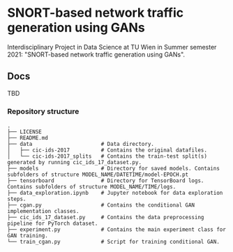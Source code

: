 # SNORT-based network traffic generation using GANs
Interdisciplinary Project in Data Science at TU Wien in Summer semester 2021: "SNORT-based network traffic generation using GANs".

## Docs
TBD

### Repository structure

```
.
├── LICENSE
├── README.md
├── data                      # Data directory.
│   ├── cic-ids-2017          # Contains the original datafiles.
│   └── cic-ids-2017_splits   # Contains the train-test split(s) generated by running cic_ids_17_dataset.py.
├── models                    # Directory for saved models. Contains subfolders of structure MODEL_NAME/DATETIME/model-EPOCH.pt
├── tensorboard               # Directory for TensorBoard logs. Contains subfolders of structure MODEL_NAME/TIME/logs.
├── data_exploration.ipynb    # Jupyter notebook for data exploration steps.
├── cgan.py                   # Contains the conditional GAN implementation classes. 
├── cic_ids_17_dataset.py     # Contains the data preprocessing pipeline for PyTorch dataset.
├── experiment.py             # Contains the main experiment class for GAN training. 
└── train_cgan.py             # Script for training conditional GAN. 
```
